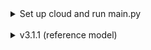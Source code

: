 <details>
<summary>Set up cloud and run main.py</summary>

_______________________________________


1. copy competition_patent and create competition_patent_upload (<mark>local cmd</mark>)
```commandline
python prepare_upload_folder.py
```

2. copy competition_patent_upload to cloud (<mark>local cmd</mark>)
```commandline
scp -r C:\Users\auyin11\PycharmProjects\competition_patent_upload USERNAME@IP:./
```

3. connect to server (<mark>local cmd</mark>)
```commandline
ssh USERNAME@IP
```

  4. setup paperspace cloud <mark>(the display driver is only for A4000 or A5000)</mark> or lambda gpu cloud
```commandline
bash competition_patent_upload/paperspace_setup.sh
```
```commandline
bash competition_patent_upload/lambda_labs_setup.sh
```

5. run main.py
```commandline
bash competition_patent_upload/run_main.sh
```
</details>
<br>

<details>
<summary>v3.1.1 (reference model)</summary>

___________________________________________________

- When to stop the training? 
  - train with all epoch and replace original model if Pearson correlation is better
- What is the original ensemble method? 
  - use 4 cross validation model to predict 4 score then average 4 score
- cv score in kaggle: 0.8101
</details>
